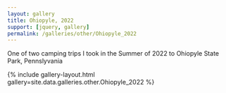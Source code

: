 ```yaml
---
layout: gallery
title: Ohiopyle, 2022
support: [jquery, gallery]
permalink: /galleries/other/Ohiopyle_2022
---
```


One of two camping trips I took in the Summer of 2022 to Ohiopyle State Park, Pennslyvania

{% include gallery-layout.html gallery=site.data.galleries.other.Ohiopyle_2022 %}
